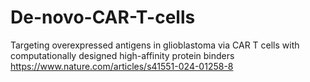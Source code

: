 # De-novo-CAR-T-cells
Targeting overexpressed antigens in glioblastoma via CAR T cells with computationally designed high-affinity protein binders
https://www.nature.com/articles/s41551-024-01258-8
